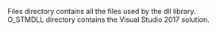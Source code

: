 Files directory contains all the files used by the dll library.<br>
O_STMDLL directory contains the Visual Studio 2017 solution.<br>